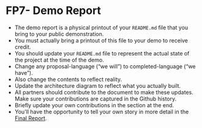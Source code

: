 # FP7- Demo Report

* The demo report is a physical printout of your ```README.md``` file that you bring to your public demonstration.
* You must actually bring a printout of this file to your demo to receive credit.
* You should update your ```README.md``` file to represent the actual state of the project at the time of the demo.
* Change any proposal-language (“we will”) to completed-language (“we have”).
* Also change the contents to reflect reality.
* Update the architecture diagram to reflect what you actually built.
* All partners should contribute to the document to make these updates. 
Make sure your contributions are captured in the Github history.
* Briefly update your own contributions in the section at the end.
* You'll have the opportunity to tell your own story in more detail in the
[Final Report](https://github.com/oplS17projects/FP8/blob/master/README.md "Final Report instructions").
